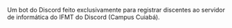 
Um bot do Discord feito exclusivamente para registrar discentes ao servidor de informática do IFMT do Discord (Campus Cuiabá).

